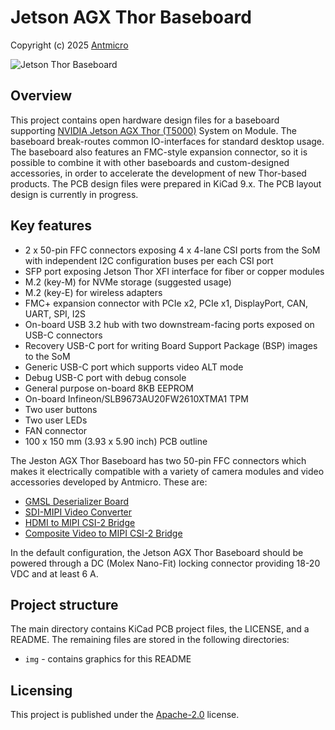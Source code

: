 # Jetson AGX Thor Baseboard

Copyright (c) 2025 [Antmicro](https://www.antmicro.com)

![Jetson Thor Baseboard](img/jetson-thor-baseboard-render.png)

## Overview

This project contains open hardware design files for a baseboard supporting [NVIDIA Jetson AGX Thor (T5000)](https://www.nvidia.com/en-us/autonomous-machines/embedded-systems/jetson-thor/) System on Module.
The baseboard break-routes common IO-interfaces for standard desktop usage.
The baseboard also features an FMC-style expansion connector, so it is possible to combine it with other baseboards and custom-designed accessories, in order to accelerate the development of new Thor-based products.
The PCB design files were prepared in KiCad 9.x.
The PCB layout design is currently in progress.

## Key features

* 2 x 50-pin FFC connectors exposing 4 x 4-lane CSI ports from the SoM with independent I2C configuration buses per each CSI port
* SFP port exposing Jetson Thor XFI interface for fiber or copper modules
* M.2 (key-M) for NVMe storage (suggested usage)
* M.2 (key-E) for wireless adapters
* FMC+ expansion connector with PCIe x2, PCIe x1, DisplayPort, CAN, UART, SPI, I2S
* On-board USB 3.2 hub with two downstream-facing ports exposed on USB-C connectors
* Recovery USB-C port for writing Board Support Package (BSP) images to the SoM
* Generic USB-C port which supports video ALT mode
* Debug USB-C port with debug console
* General purpose on-board 8KB EEPROM
* On-board Infineon/SLB9673AU20FW2610XTMA1 TPM
* Two user buttons
* Two user LEDs
* FAN connector
* 100 x 150 mm (3.93 x 5.90 inch) PCB outline

The Jeston AGX Thor Baseboard has two 50-pin FFC connectors which makes it electrically compatible with a variety of camera modules and video accessories developed by Antmicro. These are: 

* [GMSL Deserializer Board](https://github.com/antmicro/gmsl-deserializer)
* [SDI-MIPI Video Converter](https://github.com/antmicro/sdi-mipi-video-converter-hw) 
* [HDMI to MIPI CSI-2 Bridge](https://github.com/antmicro/hdmi-mipi-bridge)
* [Composite Video to MIPI CSI-2 Bridge](https://github.com/antmicro/cvbs-mipi-bridge)

In the default configuration, the Jetson AGX Thor Baseboard should be powered through a DC (Molex Nano-Fit) locking connector providing 18-20 VDC and at least 6 A.

## Project structure

The main directory contains KiCad PCB project files, the LICENSE, and a README.
The remaining files are stored in the following directories:
 
* `img` - contains graphics for this README

## Licensing

This project is published under the [Apache-2.0](LICENSE) license.

